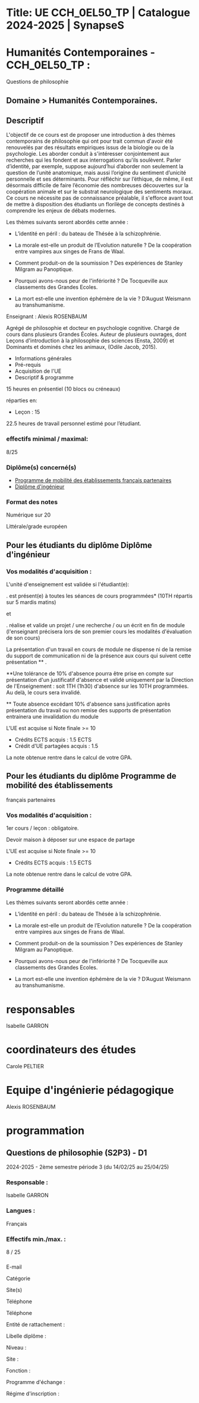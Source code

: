 # Title: UE CCH_0EL50_TP | Catalogue 2024-2025 | SynapseS

#  [ ](/catalogue/2024-2025) Humanités Contemporaines \- CCH_0EL50_TP :
Questions de philosophie

## Domaine > Humanités Contemporaines.

## Descriptif

L'objectif de ce cours est de proposer une introduction à des thèmes
contemporains de philosophie qui ont pour trait commun d'avoir été renouvelés
par des résultats empiriques issus de la biologie ou de la psychologie. Les
aborder conduit à s'intéresser conjointement aux recherches qui les fondent et
aux interrogations qu'ils soulèvent. Parler d’identité, par exemple, suppose
aujourd’hui d’aborder non seulement la question de l’unité anatomique, mais
aussi l’origine du sentiment d’unicité personnelle et ses déterminants. Pour
réfléchir sur l’éthique, de même, il est désormais difficile de faire
l’économie des nombreuses découvertes sur la coopération animale et sur le
substrat neurologique des sentiments moraux. Ce cours ne nécessite pas de
connaissance préalable, il s'efforce avant tout de mettre à disposition des
étudiants un florilège de concepts destinés à comprendre les enjeux de débats
modernes.

Les thèmes suivants seront abordés cette année :

* L’identité en péril : du bateau de Thésée à la schizophrénie.

* La morale est-elle un produit de l’Evolution naturelle ? De la coopération entre vampires aux singes de Frans de Waal.

* Comment produit-on de la soumission ? Des expériences de Stanley Milgram au Panoptique.

* Pourquoi avons-nous peur de l'infériorité ? De Tocqueville aux classements des Grandes Ecoles.

* La mort est-elle une invention éphémère de la vie ? D’August Weismann au transhumanisme.

Enseignant : Alexis ROSENBAUM

Agrégé de philosophie et docteur en psychologie cognitive. Chargé de cours
dans plusieurs Grandes Écoles. Auteur de plusieurs ouvrages, dont Leçons
d'introduction à la philosophie des sciences (Ensta, 2009) et Dominants et
dominés chez les animaux, (Odile Jacob, 2015).

  * Informations générales
  * Pré-requis
  * Acquisition de l'UE
  * Descriptif & programme

15 heures en présentiel (10 blocs ou créneaux)

réparties en:

  * Leçon : 15

22.5 heures de travail personnel estimé pour l’étudiant.

### effectifs minimal / maximal:

8/25

### Diplôme(s) concerné(s)

  * [Programme de mobilité des établissements français partenaires](/catalogue/2024-2025/diplome/2063/PEF-programme-de-mobilite-des-etablissements-francais-partenaires)
  * [Diplôme d'ingénieur](/catalogue/2024-2025/diplome/4/ING-diplome-d-ingenieur)

### Format des notes

Numérique sur 20

Littérale/grade européen

## Pour les étudiants du diplôme Diplôme d'ingénieur

### Vos modalités d'acquisition :

L'unité d'enseignement est validée si l'étudiant(e):

. est présent(e) à toutes les séances de cours programmées* (10TH répartis sur
5 mardis matins)

et

. réalise et valide un projet / une recherche / ou un écrit en fin de module
(l'enseignant précisera lors de son premier cours les modalités d'évaluation
de son cours)

La présentation d'un travail en cours de module ne dispense ni de la remise du
support de communication ni de la présence aux cours qui suivent cette
présentation ** .

**Une tolérance de 10% d'absence pourra être prise en compte sur présentation
d'un justificatif d'absence et validé uniquement par la Direction de
l'Enseignement : soit 1TH (1h30) d'absence sur les 10TH programmées. Au delà,
le cours sera invalidé.

** Toute absence excédant 10% d'absence sans justification après présentation
du travail ou non remise des supports de présentation entrainera une
invalidation du module

L'UE est acquise si Note finale >= 10

  * Crédits ECTS acquis : 1.5 ECTS
  * Crédit d'UE partagées acquis : 1.5

La note obtenue rentre dans le calcul de votre GPA.

## Pour les étudiants du diplôme Programme de mobilité des établissements
français partenaires

### Vos modalités d'acquisition :

1er cours / leçon : obligatoire.

Devoir maison à déposer sur une espace de partage

L'UE est acquise si Note finale >= 10

  * Crédits ECTS acquis : 1.5 ECTS

La note obtenue rentre dans le calcul de votre GPA.

### Programme détaillé

Les thèmes suivants seront abordés cette année :

* L’identité en péril : du bateau de Thésée à la schizophrénie.

* La morale est-elle un produit de l’Evolution naturelle ? De la coopération entre vampires aux singes de Frans de Waal.

* Comment produit-on de la soumission ? Des expériences de Stanley Milgram au Panoptique.

* Pourquoi avons-nous peur de l'infériorité ? De Tocqueville aux classements des Grandes Ecoles.

* La mort est-elle une invention éphémère de la vie ? D’August Weismann au transhumanisme.

  

# responsables

Isabelle GARRON

# coordinateurs des études

Carole PELTIER

# Equipe d'ingénierie pédagogique

Alexis ROSENBAUM

# programmation

## Questions de philosophie (S2P3) - D1

2024-2025 - 2ème semestre période 3 (du 14/02/25 au 25/04/25)

### Responsable :

Isabelle GARRON

### Langues :

Français

### Effectifs min./max. :

8 / 25

###

E-mail

Catégorie

Site(s)

Téléphone

Téléphone

Entité de rattachement :

Libelle diplôme :

Niveau :

Site :

Fonction :

Programme d'échange :

Régime d'inscription :


